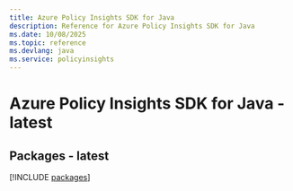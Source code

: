 ```yaml
---
title: Azure Policy Insights SDK for Java
description: Reference for Azure Policy Insights SDK for Java
ms.date: 10/08/2025
ms.topic: reference
ms.devlang: java
ms.service: policyinsights
---
```

# Azure Policy Insights SDK for Java - latest
## Packages - latest
[!INCLUDE [packages](policy-insights-index.md)]